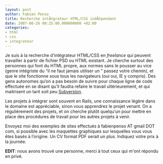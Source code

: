 ```yaml
---
layout: post
author: Fabien Penso
title: Recherche intÃ©grateur HTML/CSS indÃ©pendant
date: 2007-06-26 00:25:00.000000000 +02:00
categories:
- html
- css
- integrateur
---
```

Je suis à la recherche d’intégrateur HTML/CSS en <em>freelance</em> qui peuvent travailler à partir de fichier PSD ou HTML existant. Je cherche surtout des personnes qui font du HTML propre, aux normes sans le pousser au vice (genre intégriste du “il ne faut jamais utiliser un <table>” passez votre chemin), et que le site fonctionne sous tous les navigateurs (oui oui, IE y compris). Des gens autonomes qu’on a pas besoin de suivre pour chaque ligne de code effectuée en se disant qu’il faudra refaire le travail ultérieurement, et qui maitrisent un tant soit peu <a href="http://www.subversion.org">Subversion</a>.

Les projets à intégrer sont souvent en Rails, une connaissance légère dans le domaine est appréciable, sinon vous apprendrez le projet venant. On a régulièrement des projets, et on cherche plutôt quelqu’un pour mettre en place des procédures de travail pour les autres projets à venir.

Envoyez moi des exemples de sites effectués à fabienpenso AT gmail DOT com, si possible avec les maquettes graphiques sur lesquelles vous vous êtes basés à l’origine. Un CV format PDF serait un plus. Indiquez votre prix à la journée.

<strong>EDIT</strong>: nous avons trouvé une personne, merci à tout ceux qui m'ont répondu en privé.
